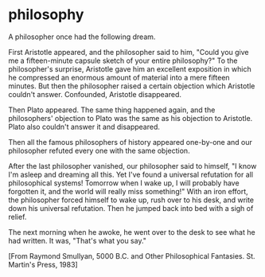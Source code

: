 # philosophy

A philosopher once had the following dream.

First Aristotle appeared, and the philosopher said to him, "Could you give me a fifteen-minute capsule sketch of your entire philosophy?" To the philosopher's surprise, Aristotle gave him an excellent exposition in which he compressed an enormous amount of material into a mere fifteen minutes. But then the philosopher raised a certain objection which Aristotle couldn't answer. Confounded, Aristotle disappeared.

Then Plato appeared. The same thing happened again, and the philosophers' objection to Plato was the same as his objection to Aristotle. Plato also couldn't answer it and disappeared.

Then all the famous philosophers of history appeared one-by-one and our philosopher refuted every one with the same objection.

After the last philosopher vanished, our philosopher said to himself, "I know I'm asleep and dreaming all this. Yet I've found a universal refutation for all philosophical systems! Tomorrow when I wake up, I will probably have forgotten it, and the world will really miss something!" With an iron effort, the philosopher forced himself to wake up, rush over to his desk, and write down his universal refutation. Then he jumped back into bed with a sigh of relief.

The next morning when he awoke, he went over to the desk to see what he had written. It was, "That's what you say."

[From Raymond Smullyan, 5000 B.C. and Other Philosophical Fantasies. St. Martin's Press, 1983]

